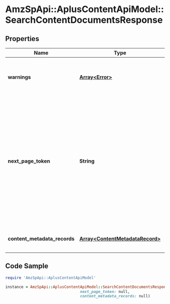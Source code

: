 # AmzSpApi::AplusContentApiModel::SearchContentDocumentsResponse

## Properties

Name | Type | Description | Notes
------------ | ------------- | ------------- | -------------
**warnings** | [**Array&lt;Error&gt;**](Error.md) | A set of messages to the user, such as warnings or comments. | [optional] 
**next_page_token** | **String** | A page token that is returned when the results of the call exceed the page size. To get another page of results, call the operation again, passing in this value with the pageToken parameter. | [optional] 
**content_metadata_records** | [**Array&lt;ContentMetadataRecord&gt;**](ContentMetadataRecord.md) | A list of A+ Content metadata records. | 

## Code Sample

```ruby
require 'AmzSpApi::AplusContentApiModel'

instance = AmzSpApi::AplusContentApiModel::SearchContentDocumentsResponse.new(warnings: null,
                                 next_page_token: null,
                                 content_metadata_records: null)
```


